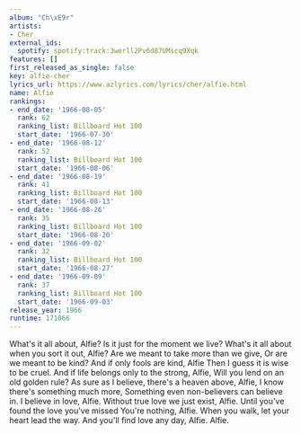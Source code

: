 ```yaml
---
album: "Ch\xE9r"
artists:
- Cher
external_ids:
  spotify: spotify:track:3werll2Pv6d87UMscq9Xqk
features: []
first_released_as_single: false
key: alfie-cher
lyrics_url: https://www.azlyrics.com/lyrics/cher/alfie.html
name: Alfie
rankings:
- end_date: '1966-08-05'
  rank: 62
  ranking_list: Billboard Hot 100
  start_date: '1966-07-30'
- end_date: '1966-08-12'
  rank: 52
  ranking_list: Billboard Hot 100
  start_date: '1966-08-06'
- end_date: '1966-08-19'
  rank: 41
  ranking_list: Billboard Hot 100
  start_date: '1966-08-13'
- end_date: '1966-08-26'
  rank: 35
  ranking_list: Billboard Hot 100
  start_date: '1966-08-20'
- end_date: '1966-09-02'
  rank: 32
  ranking_list: Billboard Hot 100
  start_date: '1966-08-27'
- end_date: '1966-09-09'
  rank: 37
  ranking_list: Billboard Hot 100
  start_date: '1966-09-03'
release_year: 1966
runtime: 171066
---
```

What's it all about, Alfie?
Is it just for the moment we live?
What's it all about when you sort it out, Alfie?
Are we meant to take more than we give,
Or are we meant to be kind?
And if only fools are kind, Alfie
Then I guess it is wise to be cruel.
And if life belongs only to the strong, Alfie, 
Will you lend on an old golden rule?
As sure as I believe, there's a heaven above, Alfie,
I know there's something much more,
Something even non-believers can believe in.
I believe in love, Alfie.
Without true love we just exist, Alfie.
Until you've found the love you've missed
You're nothing, Alfie.
When you walk, let your heart lead the way.
And you'll find love any day, Alfie.
Alfie.
